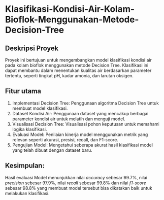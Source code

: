 # Klasifikasi-Kondisi-Air-Kolam-Bioflok-Menggunakan-Metode-Decision-Tree

## Deskripsi Proyek
Proyek ini bertujuan untuk mengembangkan model klasifikasi kondisi air pada kolam bioflok menggunakan metode Decision Tree. Klasifikasi ini dapat membantu dalam menentukan kualitas air berdasarkan parameter tertentu, seperti tingkat pH, kadar amonia, dan larutan oksigen.

## Fitur utama
1. Implementasi Decision Tree: Penggunaan algoritma Decision Tree untuk membuat model klasifikasi.
2. Dataset Kondisi Air: Penggunaan dataset yang mencakup berbagai parameter kondisi air untuk melatih dan menguji model.
3. Visualisasi Decision Tree: Visualisasi pohon keputusan untuk memahami logika klasifikasi.
4. Evaluasi Model: Penilaian kinerja model menggunakan metrik yang relevan seperti akurasi, presisi, recall, dan F1-score.
5. Pengujian Model: Mengetahui seberapa akurat hasil klasifikasi model yang telah dibuat dengan dataset baru.

## Kesimpulan:
Hasil evaluasi Model menunjukkan nilai *accuracy* sebesar 99.7%, nilai *precision* sebesar 97.9%, nilai *recall* sebesar 99.8% dan nilai *f1-score* sebesar 98.8% yang membuat model tersebut bisa dikatakan baik untuk melakukan klasifikasi.



